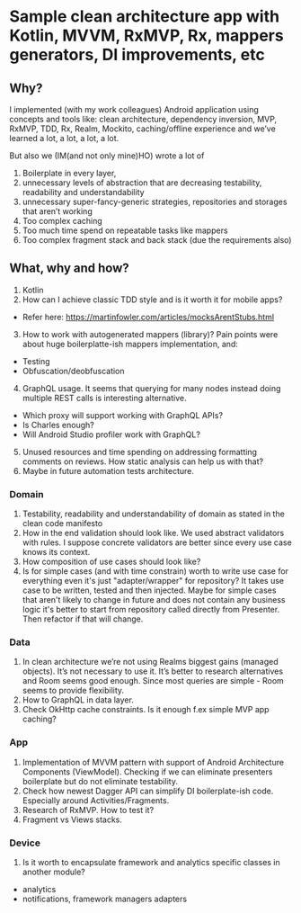 # Sample clean architecture app with Kotlin, MVVM, RxMVP, Rx, mappers generators, DI improvements, etc

## Why?

I implemented (with my work colleagues) Android application using concepts and tools like: 
clean architecture, dependency inversion, MVP, RxMVP, TDD, Rx, Realm, Mockito, caching/offline experience 
and we’ve learned a lot, a lot, a lot, a lot. 

But also we (IM(and not only mine)HO) wrote a lot of 
1. Boilerplate in every layer, 
2. unnecessary levels of abstraction that are decreasing testability, readability and understandability
3. unnecessary super-fancy-generic strategies, repositories  and storages that aren’t working
4. Too complex caching
5. Too much time spend on repeatable tasks like mappers
6. Too complex fragment stack and back stack (due the requirements also)


## What, why and how?

1. Kotlin
2. How can I achieve classic TDD style and is it worth it for mobile apps? 		
  * Refer here: https://martinfowler.com/articles/mocksArentStubs.html
3. How to work with autogenerated mappers (library)? Pain points were about huge boilerplatte-ish mappers implementation, and: 
  * Testing
  * Obfuscation/deobfuscation
4. GraphQL usage. It seems that querying for many nodes instead doing multiple REST calls is interesting alternative.
  * Which proxy will support working with GraphQL APIs? 
  * Is Charles enough? 
  * Will Android Studio profiler work with GraphQL?
5. Unused resources and time spending on addressing formatting comments on reviews. How static analysis can help us with that?
6. Maybe in future automation tests architecture.

### Domain
1. Testability, readability and understandability of domain as stated in the clean code manifesto
2. How in the end validation should look like. We used abstract validators with rules. I suppose concrete validators are better since every use case knows its context.
3. How composition of use cases should look like?
4. Is for simple cases (and with time constrain) worth to write use case for everything even it's just "adapter/wrapper" for repository?
It takes use case to be written, tested and then injected. 
Maybe for simple cases that aren't likely to change in future and does not contain any business logic it's better to start from repository called directly from Presenter.
Then refactor if that will change. 

### Data
1. In clean architecture we’re not using Realms biggest gains (managed objects). 
It’s not necessary to use it. 
It’s better to research alternatives and Room seems good enough. 
Since most queries are simple - Room seems to provide flexibility. 
2. How to GraphQL in data layer.
3. Check OkHttp cache constraints. Is it enough f.ex simple MVP app caching?

### App
1. Implementation of MVVM pattern with support of Android Architecture Components (ViewModel). 
Checking if we can eliminate presenters boilerplate but do not eliminate testability.
2. Check how newest Dagger API can simplify DI boilerplate-ish code. Especially around Activities/Fragments.
3. Research of RxMVP. How to test it?
4. Fragment vs Views stacks.

### Device
1. Is it worth to encapsulate framework and analytics specific classes in another module?
  * analytics
  * notifications, framework managers adapters 
